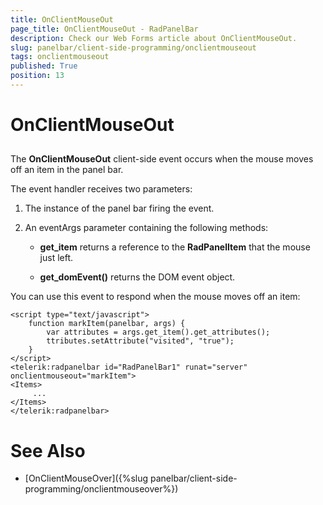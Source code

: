 ```yaml
---
title: OnClientMouseOut
page_title: OnClientMouseOut - RadPanelBar
description: Check our Web Forms article about OnClientMouseOut.
slug: panelbar/client-side-programming/onclientmouseout
tags: onclientmouseout
published: True
position: 13
---
```


# OnClientMouseOut



## 

The **OnClientMouseOut** client-side event occurs when the mouse moves off an item in the panel bar.

The event handler receives two parameters:

1. The instance of the panel bar firing the event.

1. An eventArgs parameter containing the following methods:

	* **get_item** returns a reference to the **RadPanelItem** that the mouse just left.

	* **get_domEvent()** returns the DOM event object.

You can use this event to respond when the mouse moves off an item:

````ASPNET
<script type="text/javascript">
    function markItem(panelbar, args) {
        var attributes = args.get_item().get_attributes();
        ttributes.setAttribute("visited", "true");
    }
</script>
<telerik:radpanelbar id="RadPanelBar1" runat="server" onclientmouseout="markItem">    
<Items>
     ...    
</Items>
</telerik:radpanelbar>
````



# See Also

 * [OnClientMouseOver]({%slug panelbar/client-side-programming/onclientmouseover%})
